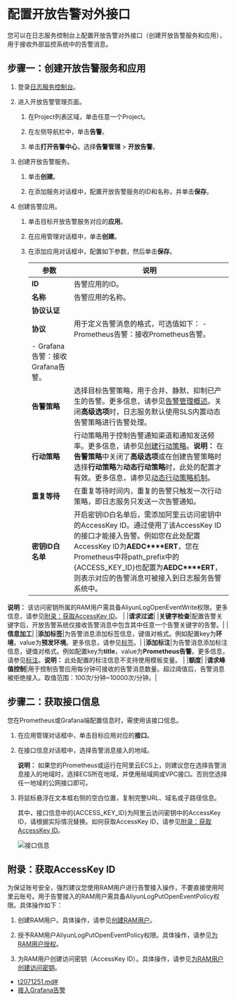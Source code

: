 # 配置开放告警对外接口

您可以在日志服务控制台上配置开放告警对外接口（创建开放告警服务和应用），用于接收外部监控系统中的告警消息。

## 步骤一：创建开放告警服务和应用

1.  登录[日志服务控制台](https://sls.console.aliyun.com)。

2.  进入开放告警管理页面。

    1.  在Project列表区域，单击任意一个Project。

    2.  在左侧导航栏中，单击**告警**。

    3.  单击**打开告警中心**，选择**告警管理** \> **开放告警**。

3.  创建开放告警服务。

    1.  单击**创建**。

    2.  在添加服务对话框中，配置开放告警服务的ID和名称，并单击**保存**。

4.  创建告警应用。

    1.  单击目标开放告警服务对应的**应用**。

    2.  在应用管理对话框中，单击**创建**。

    3.  在添加应用对话框中，配置如下参数，然后单击**保存**。

        |参数|说明|
        |--|--|
        |**ID**|告警应用的ID。|
        |**名称**|告警应用的名称。|
        |**协议认证**|
        |**协议**|用于定义告警消息的格式，可选值如下：        -   Prometheus告警：接收Prometheus告警。
        -   Grafana告警：接收Grafana告警。 |
        |**告警策略**|选择目标告警策略，用于合并、静默、抑制已产生的告警。更多信息，请参见[告警管理概述](/cn.zh-CN/告警（新版）/告警管理/概述.md)。关闭**高级选项**时，日志服务默认使用SLS内置动态告警策略进行告警处理。 |
        |**行动策略**|行动策略用于控制告警通知渠道和通知发送频率。更多信息，请参见[创建行动策略](/cn.zh-CN/告警（新版）/通知管理/创建行动策略.md)。**说明：** 在**告警策略**中关闭了**高级选项**或在创建告警策略时选择**行动策略**为**动态行动策略**时，此处的配置才有效。更多信息，请参见[动态行动策略机制](/cn.zh-CN/告警（新版）/告警管理/告警降噪控制/动态行动策略机制.md)。 |
        |**重复等待**|在重复等待时间内，重复的告警只触发一次行动策略，即日志服务只发送一次告警通知。|
        |**密钥ID白名单**|开启密钥ID白名单后，需添加阿里云访问密钥中的AccessKey ID。通过使用了该AccessKey ID的接口才能接入告警。例如您在此处配置AccessKey ID为**AEDC\*\*\*\*ERT**，您在Prometheus中将path\_prefix中的\{ACCESS\_KEY\_ID\}也配置为**AEDC\*\*\*\*ERT**，则表示对应的告警消息可被接入到日志服务告警系统中。

**说明：** 该访问密钥所属的RAM用户需具备AliyunLogOpenEventWrite权限。更多信息，请参见[附录：获取AccessKey ID](#section_v9z_jmt_d4y)。 |
        |**请求过滤**|
        |**关键字检查**|配置告警关键字后，开放告警系统仅接收告警消息中包含其中任意一个告警关键字的告警。|
        |**信息加工**|
        |**添加标签**|为告警消息添加标签信息，键值对格式。例如配置key为**环境**，value为**预发环境**。更多信息，请参见[标签](/cn.zh-CN/告警（新版）/告警监控/监控规则编排/标签和标注.md)。|
        |**添加标注**|为告警消息添加标注信息，键值对格式。例如配置key为**title**，value为**Prometheus告警**。更多信息，请参见[标注](/cn.zh-CN/告警（新版）/告警监控/监控规则编排/标签和标注.md)。**说明：** 此处配置的标注信息不支持使用模板变量。 |
        |**额度**|
        |**请求峰值控制**|用于控制告警应用每分钟可接收的告警消息数量。超过阈值后，告警消息被拒绝接入。取值范围：100次/分钟~10000次/分钟。|


## 步骤二：获取接口信息

您在Prometheus或Grafana端配置信息时，需使用该接口信息。

1.  在应用管理对话框中，单击目标应用对应的**接口**。

2.  在接口信息对话框中，选择告警消息接入的地域。

    **说明：** 如果您的Prometheus或运行在阿里云ECS上，则建议您在选择告警消息接入的地域时，选择ECS所在地域，并使用局域网或VPC接口。否则您选择任一地域的公网接口即可。

3.  将鼠标悬浮在文本框右侧的空白位置，复制完整URL、域名或子路径信息。

    其中，接口信息中的\{ACCESS\_KEY\_ID\}为阿里云访问密钥中的AccessKey ID，请根据实际情况替换。如何获取AccessKey ID，请参见[附录：获取AccessKey ID](#section_v9z_jmt_d4y)。

    ![接口信息](https://static-aliyun-doc.oss-accelerate.aliyuncs.com/assets/img/zh-CN/9158869161/p267355.png)


## 附录：获取AccessKey ID

为保证账号安全，强烈建议您使用RAM用户进行告警接入操作，不要直接使用阿里云账号。用于告警接入的RAM用户需具备AliyunLogPutOpenEventPolicy权限。具体操作如下：

1.  创建RAM用户。具体操作，请参见[创建RAM用户](/cn.zh-CN/用户管理/创建RAM用户.md)。

2.  授予RAM用户AliyunLogPutOpenEventPolicy权限。具体操作，请参见[为RAM用户授权](/cn.zh-CN/用户管理/为RAM用户授权.md)。

3.  为RAM用户创建访问密钥（AccessKey ID）。具体操作，请参见[为RAM用户创建访问密钥](/cn.zh-CN/安全设置/访问密钥/为RAM用户创建访问密钥.md)。


-   [t2071251.md\#]()
-   [接入Grafana告警]()

